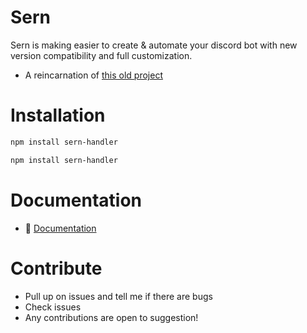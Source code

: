 # Sern

Sern is making easier to create & automate your discord bot with new version compatibility and full customization.

- A reincarnation of [this old project](https://github.com/jacoobes/sern_handler)

# Installation

```sh
npm install sern-handler
```

```sh
npm install sern-handler
```

# Documentation

- 📑 [Documentation](https://sernhandler.js.org)

# Contribute
- Pull up on issues and tell me if there are bugs 
- Check issues
- Any contributions are open to suggestion!
